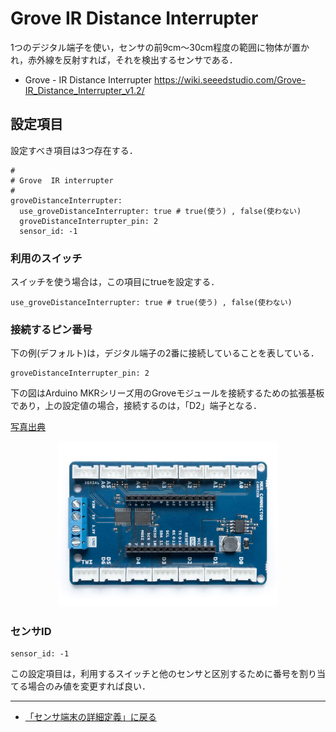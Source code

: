 # Grove IR Distance Interrupter

1つのデジタル端子を使い，センサの前9cm～30cm程度の範囲に物体が置かれ，赤外線を反射すれば，それを検出するセンサである．


- Grove - IR Distance Interrupter https://wiki.seeedstudio.com/Grove-IR_Distance_Interrupter_v1.2/


## 設定項目
設定すべき項目は3つ存在する．

```
#
# Grove  IR interrupter
#
groveDistanceInterrupter:
  use_groveDistanceInterrupter: true # true(使う) , false(使わない)
  groveDistanceInterrupter_pin: 2
  sensor_id: -1

```

### 利用のスイッチ
スイッチを使う場合は，この項目にtrueを設定する．
```
use_groveDistanceInterrupter: true # true(使う) , false(使わない)
```


### 接続するピン番号


下の例(デフォルト)は，デジタル端子の2番に接続していることを表している．
```
groveDistanceInterrupter_pin: 2
```



下の図はArduino MKRシリーズ用のGroveモジュールを接続するための拡張基板であり，上の設定値の場合，接続するのは，「D2」端子となる．

[写真出典](https://store-usa.arduino.cc/products/arduino-mkr-connector-carrier-grove-compatible)

<div style="text-align: center;">
<img src="../../images/MKR_carrier.png" width="70%">
</div>

### センサID
```
sensor_id: -1
```
この設定項目は，利用するスイッチと他のセンサと区別するために番号を割り当てる場合のみ値を変更すれば良い．

***

- [「センサ端末の詳細定義」に戻る](../CodeGeneration/TotalDefinition.md)